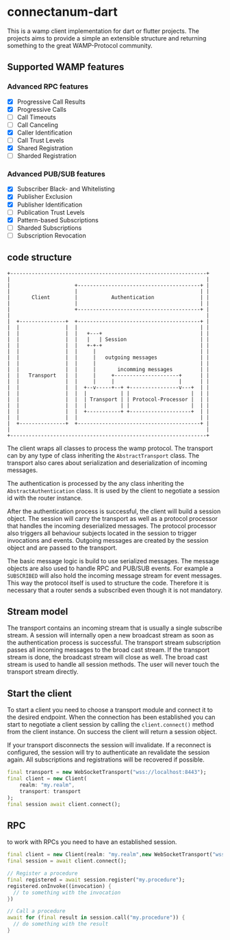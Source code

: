 # connectanum-dart

This is a wamp client implementation for dart or flutter projects. The projects aims to 
provide a simple an extensible structure and returning something to the great WAMP-Protocol community.

## Supported WAMP features

### Advanced RPC features

- [x] Progressive Call Results
- [x] Progressive Calls
- [ ] Call Timeouts
- [ ] Call Canceling
- [x] Caller Identification
- [ ] Call Trust Levels
- [x] Shared Registration
- [ ] Sharded Registration

### Advanced PUB/SUB features

- [x] Subscriber Black- and Whitelisting
- [x] Publisher Exclusion
- [x] Publisher Identification
- [ ] Publication Trust Levels
- [x] Pattern-based Subscriptions
- [ ] Sharded Subscriptions
- [ ] Subscription Revocation

## code structure

```
+----------------------------------------------------------------+
|                                                                |
|                     +----------------------------------------+ |
|                     |                                        | |
|       Client        |           Authentication               | |
|                     |                                        | |
|                     +----------------------------------------+ |
|                                                                |
|  +---------------+  +----------------------------------------+ |
|  |               |  |                                        | |
|  |               |  |   +---+                                | |
|  |               |  |   |   | Session                        | |
|  |               |  |   +-+-+                                | |
|  |               |  |     |                                  | |
|  |               |  |     |   outgoing messages              | |
|  |               |  |     |                                  | |
|  |               |  |     |       incomming messages         | |
|  |   Transport   |  |     |     +---------------------+      | |
|  |               |  |     |     |                     |      | |
|  |               |  |  +--v-----+--+ +----------------v---+  | |
|  |               |  |  |           | |                    |  | |
|  |               |  |  | Transport | | Protocol-Processor |  | |
|  |               |  |  |           | |                    |  | |
|  |               |  |  +-----------+ +--------------------+  | |
|  |               |  |                                        | |
|  +---------------+  +----------------------------------------+ |
|                                                                |
+----------------------------------------------------------------+
```

The client wraps all classes to process the wamp protocol. The transport can by any type of class inheriting
the `AbstractTransport` class. The transport also cares about serialization and deserialization of incoming
messages. 

The authentication is processed by the any class inheriting the `AbstractAuthentication` class. It is used by
the client to negotiate a session id with the router instance.

After the authentication process is successful, the client will build a session object. The
session will carry the transport as well as a protocol processor that handles the incoming deserialized
messages. The protocol processor also triggers all behaviour subjects located in the session to trigger
invocations and events. Outgoing messages are created by the session object and are passed to the transport.

The basic message logic is build to use serialized messages. The message objects are also used to handle RPC and 
PUB/SUB events. For example a `SUBSCRIBED` will also hold the incoming message stream for event messages. This way
the protocol itself is used to structure the code. Therefore it is necessary that a router sends a subscribed even 
though it is not mandatory. 

## Stream model

The transport contains an incoming stream that is usually a single subscribe stream. A session will internally
open a new broadcast stream as soon as the authentication process is successful. The transport stream subscription
passes all incoming messages to the broad cast stream. If the transport stream is done, the broadcast stream will close
as well. The broad cast stream is used to handle all session methods. The user will never touch the transport stream
directly.


## Start the client

To start a client you need to choose a transport module and connect it to the desired endpoint.
When the connection has been established you can start to negotiate a client session by calling
the `client.connect()` method from the client instance. On success the client will return a
session object.

If your transport disconnects the session will invalidate. If a reconnect is configured, the session
will try to authenticate an revalidate the session again. All subscriptions and registrations will
be recovered if possible.

```dart
final transport = new WebSocketTransport("wss://localhost:8443");
final client = new Client(
    realm: "my.realm",
    transport: transport
);
final session await client.connect();
```

## RPC

to work with RPCs you need to have an established session. 

```dart
final client = new Client(realm: "my.realm",new WebSocketTransport("wss://localhost:8443"));
final session = await client.connect();

// Register a procedure
final registered = await session.register("my.procedure");
registered.onInvoke((invocation) {
  // to something with the invocation
})

// Call a procedure
await for (final result in session.call("my.procedure")) {
  // do something with the result
}
```
